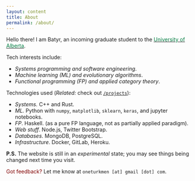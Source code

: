 ```yaml
---
layout: content
title: About
permalink: /about/
---
```


Hello there! I am Batyr, an incoming graduate student to the 
[<span style="color: #007c41;">University of Alberta</span>](https://www.ualberta.ca).

Tech interests include:

- *Systems programming and software engineering*.
- *Machine learning (ML) and evolutionary algorithms*.
- *Functional programming (FP) and applied category theory*.

Technologies used (*Related:* check out [`/projects`](https://oneturkmen.github.io/projects/)):

- *Systems.* C++ and Rust.
- *ML.* Python with `numpy`, `matplotlib`, `sklearn`, `keras`, and jupyter notebooks.
- *FP*. Haskell. (as a pure FP language, not as partially applied paradigm).
- *Web stuff*. Node.js, Twitter Bootstrap.
- *Databases*. MongoDB, PostgreSQL.
- *Infrastructure*. Docker, GitLab, Heroku.

**P.S.** The website is still in an *experimental* state; you may see things being changed next time you visit.

<span style="color: #800000">Got feedback?</span> Let me know at `oneturkmen [at] gmail [dot] com`.
